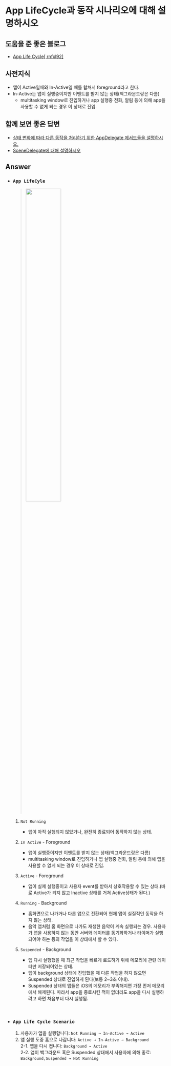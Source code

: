 # App LifeCycle과 동작 시나리오에 대해 설명하시오


## 도움을 준 좋은 블로그
* [App Life Cycle[ rnfxl92]](https://velog.io/@rnfxl92/앱-생명주기-Application-Life-Cycle)


## 사전지식
* 앱이 Active일때와 In-Active일 때를 합쳐서 foreground라고 한다.
* In-Active는 앱이 실행중이지만 이벤트를 받지 않는 상태(백그라운드랑은 다름)
    * multitasking window로 진입하거나 app 실행중 전화, 알림 등에 의해 app을 사용할 수 없게 되는 경우 이 상태로 진입.

## 함께 보면 좋은 답변
* [상태 변화에 따라 다른 동작을 처리하기 위한 AppDelegate 메서드들을 설명하시오.](./AppDelegate.md)
* [SceneDelegate에 대해 설명하시오](./SceneDelegate.md)


## Answer

* ### **`App LifeCyle`**
    > <img width = 50% src=https://docs-assets.developer.apple.com/published/c63cd35863/4d403429-fa30-4706-863f-5e3617ee21d0.png>

    1. `Not Running`
        * 앱이 아직 실행되지 않았거나, 완전히 종료되어 동작하지 않는 상태.
    
    2. `In Active` - Foreground
        * 앱이 실행중이지만 이벤트를 받지 않는 상태(백그라운드랑은 다름)
        * multitasking window로 진입하거나 앱 실행중 전화, 알림 등에 의해 앱을 사용할 수 없게 되는 경우 이 상태로 진입.
    
    3. `Active` - Foreground
        * 앱이 실제 실행중이고 사용자 event를 받아서 상호작용할 수 있는 상태.(바로 Active가 되지 않고 Inactive 상태를 거쳐 Active상태가 된다.)
    4. `Running`  - Background
        * 홈화면으로 나가거나 다른 앱으로 전환되어 현재 앱이 실질적인 동작을 하지 않는 상태. 
        * 음악 앱처럼 홈 화면으로 나가도 재생한 음악이 계속 실행되는 경우. 사용자가 앱을 사용하지 않는 동안 서버와 데이터를 동기화하거나 타이머가 실행되어야 하는 등의 작업을 이 상태에서 할 수 있다.

    5. `Suspended` - Background
        * 앱 다시 실행했을 때 최근 작업을 빠르게 로드하기 위해 메모리에 관련 데이터만 저장되어있는 상태. 
        * 앱이 background 상태에 진입했을 때 다른 작업을 하지 않으면 Suspended 상태로 진입하게 된다(보통 2~3초 이내). 
        * Suspended 상태의 앱들은 iOS의 메모리가 부족해지면 가장 먼저 메모리에서 해제된다. 따라서 app을 종료시킨 적이 없더라도 app을 다시 실행하려고 하면 처음부터 다시 실행됨.


<br>

* ### **`App Life Cycle Scenario`**
    1. 사용자가 앱을 실행합니다: `Not Running → In-Active → Active`
    2. 앱 실행 도중 홈으로 나갑니다: `Active → In-Active → Background`  
        2-1. 앱을 다시 켭니다: `Background → Active`  
        2-2. 앱이 백그라운드 혹은 Suspended 상태에서 사용자에 의해 종료: `Background,Suspended → Not Running`
